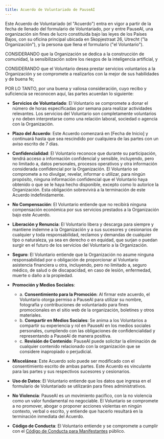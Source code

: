 ```yaml
---
title: Acuerdo de Voluntariado de PauseAI
---
```


Este Acuerdo de Voluntariado (el "Acuerdo") entra en vigor a partir de la fecha de llenado del formulario de Voluntariado, por y entre PauseAI, una organización sin fines de lucro constituida bajo las leyes de los Países Bajos, con su oficina principal ubicada en Skopjestraat 26, Utrecht ("la Organización"), y la persona que llena el formulario ("el Voluntario").

CONSIDERANDO que la Organización se dedica a la construcción de comunidad, la sensibilización sobre los riesgos de la inteligencia artificial, y

CONSIDERANDO que el Voluntario desea prestar servicios voluntarios a la Organización y se compromete a realizarlos con la mejor de sus habilidades y de buena fe;

POR LO TANTO, por una buena y valiosa consideración, cuyo recibo y suficiencia se reconocen aquí, las partes acuerdan lo siguiente:

- **Servicios de Voluntariado**: El Voluntario se compromete a donar el número de horas especificadas por semana para realizar actividades relevantes. Los servicios del Voluntario son completamente voluntarios y no deben interpretarse como una relación laboral, sociedad o agencia con la Organización.

- **Plazo del Acuerdo**: Este Acuerdo comenzará en \[Fecha de Inicio\] y continuará hasta que sea rescindido por cualquiera de las partes con un aviso escrito de 7 días.

- **Confidencialidad**: El Voluntario reconoce que durante su participación, tendrá acceso a información confidencial y sensible, incluyendo, pero no limitado a, datos personales, procesos operativos y otra información considerada confidencial por la Organización. El Voluntario se compromete a no divulgar, revelar, informar o utilizar, para ningún propósito, ninguna información confidencial que el Voluntario haya obtenido o que se le haya hecho disponible, excepto como lo autorice la Organización. Esta obligación sobrevivirá a la terminación de este Acuerdo indefinidamente.

- **No Compensación**: El Voluntario entiende que no recibirá ninguna compensación económica por sus servicios prestados a la Organización bajo este Acuerdo.

- **Liberación y Renuncia**: El Voluntario libera y descarga para siempre y mantiene indemne a la Organización y a sus sucesores y cesionarios de cualquier y toda responsabilidad, reclamos y demandas de cualquier tipo o naturaleza, ya sea en derecho o en equidad, que surjan o puedan surgir en el futuro de los servicios del Voluntario a la Organización.

- **Seguro**: El Voluntario entiende que la Organización no asume ninguna responsabilidad por o obligación de proporcionar al Voluntario asistencia financiera u otra, incluyendo, pero no limitado a, seguro médico, de salud o de discapacidad, en caso de lesión, enfermedad, muerte o daño a la propiedad.

- **Promoción y Medios Sociales**:
  - a. **Consentimiento para la Promoción**: Al firmar este acuerdo, el Voluntario otorga permiso a PauseAI para utilizar su nombre, fotografía y contribuciones de voluntariado para fines promocionales en el sitio web de la organización, boletines y otros materiales.
  - b. **Compartir en Medios Sociales**: Se anima a los Voluntarios a compartir su experiencia y rol en PauseAI en los medios sociales personales, cumpliendo con las obligaciones de confidencialidad y representando a PauseAI de manera positiva.
  - c. **Revisión de Contenido**: PauseAI puede solicitar la eliminación de cualquier contenido relacionado con la organización que se considere inapropiado o perjudicial.

- **Miscelánea**: Este Acuerdo solo puede ser modificado con el consentimiento escrito de ambas partes. Este Acuerdo es vinculante para las partes y sus respectivos sucesores y cesionarios.

- **Uso de Datos**: El Voluntario entiende que los datos que ingresa en el formulario de Voluntariado se utilizarán para fines administrativos.

- **No Violencia**: PauseAI es un movimiento pacífico, con la no violencia como un valor fundamental no negociable. El Voluntario se compromete a no promover, abogar o proponer acciones violentas en ningún contexto, verbal o escrito, y entiende que hacerlo resultará en la terminación inmediata del Acuerdo.

- **Código de Conducta**: El Voluntario entiende y se compromete a cumplir con el [Código de Conducta para Manifestantes](https://pauseai.info/protesters-code-of-conduct) público.
